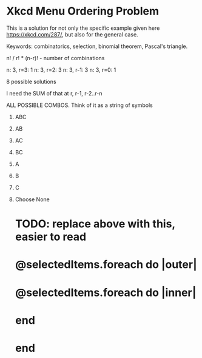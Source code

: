 # Xkcd Menu Ordering Problem
This is a solution for not only the specific example given here https://xkcd.com/287/, but also for the general case.

Keywords: combinatorics, selection, binomial theorem, Pascal's triangle.


  
  n! / r! * (n-r)! - number of combinations
  
  n: 3, r=3: 1
  n: 3, r=2: 3
  n: 3, r-1: 3
  n: 3, r=0: 1
  
  8 possible solutions
  
  I need the SUM of that at r, r-1, r-2..r-n


ALL POSSIBLE COMBOS. Think of it as a string of symbols

1. ABC
2. AB
3. AC
4. BC
5. A
6. B
7. C
8. Choose None


    # TODO: replace above with this, easier to read
    # @selectedItems.foreach do |outer|
    #   @selectedItems.foreach do |inner|

    #   end
    # end